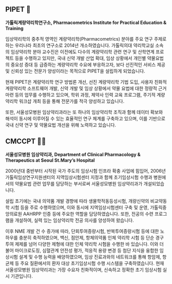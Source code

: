 <!--

**Here are some ideas to get you started:**

🙋‍♀️ A short introduction - what is your organization all about?
🌈 Contribution guidelines - how can the community get involved?
👩‍💻 Useful resources - where can the community find your docs? Is there anything else the community should know?
🍿 Fun facts - what does your team eat for breakfast?
🧙 Remember, you can do mighty things with the power of [Markdown](https://docs.github.com/github/writing-on-github/getting-started-with-writing-and-formatting-on-github/basic-writing-and-formatting-syntax)
-->


## PIPET 👋

**가톨릭계량약리학연구소, Pharmacometrics Institute for Practical Education & Training**

임상약리학의 중추적 영역인 계량약리학(Pharmacometrics) 분야를 주요 연구 주제로 하는 우리나라 최초의 연구소로 2014년 개소하였습니다.
가톨릭의대 약리학교실 소속의 임상약리학 분야 교수진은 이전에도 다수의 계량약리학 관련 연구 및 산학연계 프로젝트 등을 수행하고 있지만, 국내 신약 개발 산업 확대, 임상 상황에서 개인별 약물요법의 중요성 증대 등 급증하는 계량약리학 수요에 부응하고자, 보다 선진적인 서비스 제공 및 신뢰성 있는 전문가 양성이라는 목적으로 PIPET을 설립하게 되었습니다.

현재 PIPET은 계량약리학 연구 방법론 개선, 선진 계량약리학 기법 도입, 사용자 친화적 계량약리학 소프트웨어 개발, 신약 개발 및 임상 상황에서 약물 요법에 대한 정량적 근거 마련 등의 업무를 수행하고 있으며, 학위 과정, 제약사 인력 교육 프로그램, 주기적 계량약리학 워크샵 개최 등을 통해 전문가를 적극 양성하고 있습니다.

또한, 서울성모병원 임상약리과라는 또 하나의 임상약리학 조직과 함께 데이터 확보와 해석이 동시에 이루어질 수 있는 효율적인 연구 체계를 구축하고 있으며, 이를 기반으로 국내 신약 연구 및 약물요법 개선을 위해 노력하고 있습니다.

## CMCCPT 🙋‍♀️

**서울성모병원 임상약리과, Department of Clinical Pharmacology & Therapeutics at Seoul St.Mary’s Hospital**

2000년대 중반부터 시작된 국가 주도의 임상시험 인프라 확충 사업에 힘입어, 2006년 가톨릭임상연구지원센터의 지역임상시험센터 지정과 함께 초기임상시험 수행과 병원에서의 약물요법 관련 업무를 담당하는 부서로써 서울성모병원 임상약리과가 개설되었습니다.

설립 초기에는 국내 의약품 개발 경향에 따라 생물학적동등성시험, 개량신약의 비교약동학 시험 등을 주로 수행하였으며, 이와 동시에 지역임상시험센터 구축 및 운영, 가톨릭중앙의료원 AAHRPP 인증 등에 주요한 역할을 담당하였습니다.
또한, 전공의 수련 프로그램을 개설하여, 실력 있는 임상약리학 전공 의사를 양성하여 왔습니다.

이후 NME 개발 건 수 증가에 따라, 단회투여증량시험, 반복투여증량시험 등에 대한 노하우를 충분히 축적하였으며, 백신, 점안제, 항체의약품 인체 약리학 시험 등 단순 경구 투여 제제를 넘어 다양한 제형에 대한 인체 약리학 시험을 수행한 바 있습니다.
이와 더불어 마이크로도징, 심혈관계 안전성 평가, 적응적 용량 변경 등 첨단 지식을 융합한 임상시험 설계 및 수행 능력을 배양하였으며, 임상 진료과와의 네트워크를 통해 항암제, 항균제 등 주요 질환에서의 환자 대상 초기임상시험 수행 시스템을 구축하였습니다.
현재 서울성모병원 임상약리과는 가장 수요자 친화적이며, 신속하고 정확한 초기 임상시험 실시 기관입니다.
